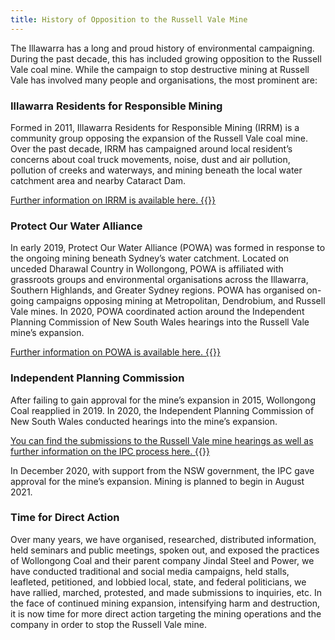 ```yaml
---
title: History of Opposition to the Russell Vale Mine
---
```


The Illawarra has a long and proud history of environmental campaigning. During the past decade, this has included growing opposition to the Russell Vale coal mine. While the campaign to stop destructive mining at Russell Vale has involved many people and organisations, the most prominent are:

### Illawarra Residents for Responsible Mining

Formed in 2011, Illawarra Residents for Responsible Mining (IRRM) is a community group opposing the expansion of the Russell Vale coal mine. Over the past decade, IRRM has campaigned around local resident’s concerns about coal truck movements, noise, dust and air pollution, pollution of creeks and waterways, and mining beneath the local water catchment area and nearby Cataract Dam.

[Further information on IRRM is available here.&nbsp;{{<icon class="fa fa-external-link">}}](https://irrm.org.au/)

### Protect Our Water Alliance

In early 2019, Protect Our Water Alliance (POWA) was formed in response to the ongoing mining beneath Sydney’s water catchment. Located on unceded Dharawal Country in Wollongong, POWA is affiliated with grassroots groups and environmental organisations across the Illawarra, Southern Highlands, and Greater Sydney regions. POWA has organised on-going campaigns opposing mining at Metropolitan, Dendrobium, and Russell Vale mines. In 2020, POWA coordinated action around the Independent Planning Commission of New South Wales hearings into the Russell Vale mine’s expansion.

[Further information on POWA is available here.&nbsp;{{<icon class="fa fa-external-link">}}](https://protectourwateralliance.org/)

### Independent Planning Commission

After failing to gain approval for the mine’s expansion in 2015, Wollongong Coal reapplied in 2019. In 2020, the Independent Planning Commission of New South Wales conducted hearings into the mine’s expansion.

[You can find the submissions to the Russell Vale mine hearings as well as further information on the IPC process here.&nbsp;{{<icon class="fa fa-external-link">}}](https://www.ipcn.nsw.gov.au/projects/2020/08/russell-vale-underground-expansion-project)

In December 2020, with support from the NSW government, the IPC gave approval for the mine’s expansion. Mining is planned to begin in August 2021.

### Time for Direct Action

Over many years, we have organised, researched, distributed information, held seminars and public meetings, spoken out, and exposed the practices of Wollongong Coal and their parent company Jindal Steel and Power, we have conducted traditional and social media campaigns, held stalls, leafleted, petitioned, and lobbied local, state, and federal politicians, we have rallied, marched, protested, and made submissions to inquiries, etc. In the face of continued mining expansion, intensifying harm and destruction, it is now time for more direct action targeting the mining operations and the company in order to stop the Russell Vale mine.